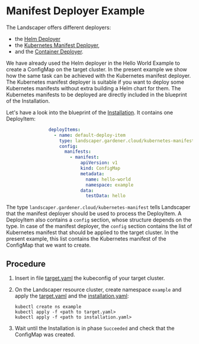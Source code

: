 # Manifest Deployer Example

The Landscaper offers different deployers: 

- the [Helm Deployer](../../../deployer/helm.md)
- the [Kubernetes Manifest Deployer](../../../deployer/manifest.md), 
- and the [Container Deployer](../../../deployer/container.md).

We have already used the Helm deployer in the Hello World Example to create a ConfigMap on the target cluster.
In the present example we show how the same task can be achieved with the Kubernetes manifest deployer.
The Kubernetes manifest deployer is suitable if you want to deploy some Kubernetes manifests without extra building a 
Helm chart for them. The Kubernetes manifests to be deployed are directly included in the blueprint of the Installation.

Let's have a look into the blueprint of the [Installation](installation/installation.yaml). It contains one DeployItem:

```yaml
                deployItems:
                  - name: default-deploy-item
                    type: landscaper.gardener.cloud/kubernetes-manifest
                    config:  
                      manifests:
                        - manifest:
                            apiVersion: v1
                            kind: ConfigMap
                            metadata:
                              name: hello-world
                              namespace: example
                            data:
                              testData: hello
```

The type `landscaper.gardener.cloud/kubernetes-manifest` tells Landscaper that the manifest deployer 
should be used to process the DeployItem.
A DeployItem also contains a `config` section, whose structure depends on the type. In case of the manifest deployer,
the `config` section contains the list of Kubernetes manifest that should be applied to the target cluster. 
In the present example, this list contains the Kubernetes manifest of the ConfigMap that we want to create. 


## Procedure

1. Insert in file [target.yaml](installation/target.yaml) the kubeconfig of your target cluster.

2. On the Landscaper resource cluster, create namespace `example` and apply 
   the [target.yaml](installation/target.yaml) and the [installation.yaml](installation/installation.yaml):
   
   ```shell
   kubectl create ns example
   kubectl apply -f <path to target.yaml>
   kubectl apply -f <path to installation.yaml>
   ```

3. Wait until the Installation is in phase `Succeeded` and check that the ConfigMap was created.
